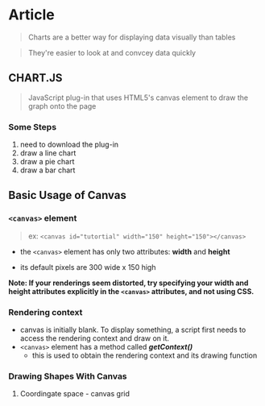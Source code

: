 # **Article**

> Charts are a better way for displaying data visually than tables

> They're easier to look at and convcey data quickly

## **CHART.JS**

> JavaScript plug-in that uses HTML5's canvas element to draw the graph onto the page

### **Some Steps**
  1. need to download the plug-in
  2. draw a line chart
  3. draw a pie chart
  4. draw a bar chart

## **Basic Usage of Canvas**

### **`<canvas>` element**
  > ex: `<canvas id="tutortial" width="150" height="150"></canvas>`

  * the `<canvas>` element has only two attributes: **width** and **height**

  * its default pixels are 300 wide x 150 high

**Note: If your renderings seem distorted, try specifying your width and height attributes explicitly in the `<canvas>` attributes, and not using CSS.**

### **Rendering context**
  * canvas is initially blank. To display something, a script first needs to access the rendering context and draw on it. 
  * `<canvas>` element has a method called ***getContext()***
    * this is used to obtain the rendering context and its drawing function 

 ### **Drawing Shapes With Canvas**

 1. Coordingate space - canvas grid